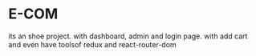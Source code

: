 # E-COM
its an shoe project. with dashboard, admin and login page. with add cart and even have toolsof redux and react-router-dom
